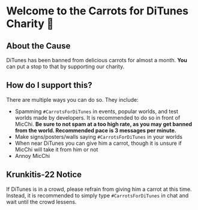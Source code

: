 # Welcome to the Carrots for DiTunes Charity 🥕

## About the Cause
DiTunes has been banned from delicious carrots for almost a month. **You** can put a stop to that by supporting our charity.

## How do I support this?
There are multiple ways you can do so. They include:
- Spamming `#CarrotsForDiTunes` in events, popular worlds, and test worlds made by developers. It is recommended to do so in front of MicChi. **Be sure to not spam at a too high rate, as you may get banned from the world. Recommended pace is 3 messages per minute.**
- Make signs/posters/walls saying `#CarrotsForDiTunes` in your worlds
- When near DiTunes you can give him a carrot, though it is unsure if MicChi will take it from him or not
- Annoy MicChi

## Krunkitis-22 Notice
If DiTunes is in a crowd, please refrain from giving him a carrot at this time. Instead, it is recommended to simply type `#CarrotsForDiTunes` in chat and wait until the crowd lessens.
